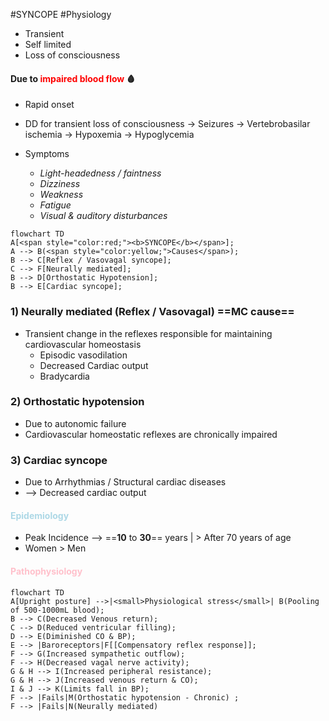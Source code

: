 
#SYNCOPE #Physiology

- Transient
- Self limited 
- Loss of consciousness
#### Due to <span style="color:red;"> impaired blood flow </span> 🩸

* Rapid onset
- DD for transient loss of consciousness
	→ Seizures
	→ Vertebrobasilar ischemia
	→ Hypoxemia
	→ Hypoglycemia

- Symptoms
	- *Light-headedness / faintness*
	- *Dizziness*
	- *Weakness*
	- *Fatigue*
	- *Visual & auditory disturbances*

```mermaid
flowchart TD
A[<span style="color:red;"><b>SYNCOPE</b></span>];
A --> B(<span style="color:yellow;">Causes</span>);
B --> C[Reflex / Vasovagal syncope];
C --> F[Neurally mediated];
B --> D[Orthostatic Hypotension];
B --> E[Cardiac syncope];
```

### 1) Neurally mediated (Reflex / Vasovagal) ==MC cause==

- Transient change in the reflexes responsible for maintaining cardiovascular homeostasis
	- Episodic vasodilation
	- Decreased Cardiac output
	- Bradycardia

### 2) Orthostatic hypotension
-  Due to autonomic failure
- Cardiovascular homeostatic reflexes are chronically impaired

### 3) Cardiac syncope
- Due to Arrhythmias / Structural cardiac diseases
- --> Decreased cardiac output

#### <span style="color:lightblue;">Epidemiology </span>

- Peak Incidence --> ==**10** to **30**== years | > After 70 years of age
- Women > Men

#### <span style="color:pink;">Pathophysiology </span>

```mermaid
flowchart TD
A[Upright posture] -->|<small>Physiological stress</small>| B(Pooling of 500-1000mL blood);
B --> C(Decreased Venous return);
C --> D(Reduced ventricular filling);
D --> E(Diminished CO & BP);
E --> |Baroreceptors|F[[Compensatory reflex response]];
F --> G(Increased sympathetic outflow);
F --> H(Decreased vagal nerve activity);
G & H --> I(Increased peripheral resistance);
G & H --> J(Increased venous return & CO);
I & J --> K(Limits fall in BP);
F --> |Fails|M(Orthostatic hypotension - Chronic) ;
F --> |Fails|N(Neurally mediated)
```
